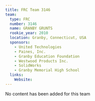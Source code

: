 ```yaml
---
title: FRC Team 3146
team:
  type: FRC
  number: 3146
  name: GRANBY GRUNTS
  rookie_year: 2010
  location: Granby, Connecticut, USA
  sponsors:
    - United Technologies
    - Paines, Inc.
    - Granby Education Foundation
    - Westwood Products Inc.
    - SolidWorks
    - Granby Memorial High School
  links:
    Website: 
---
```

No content has been added for this team